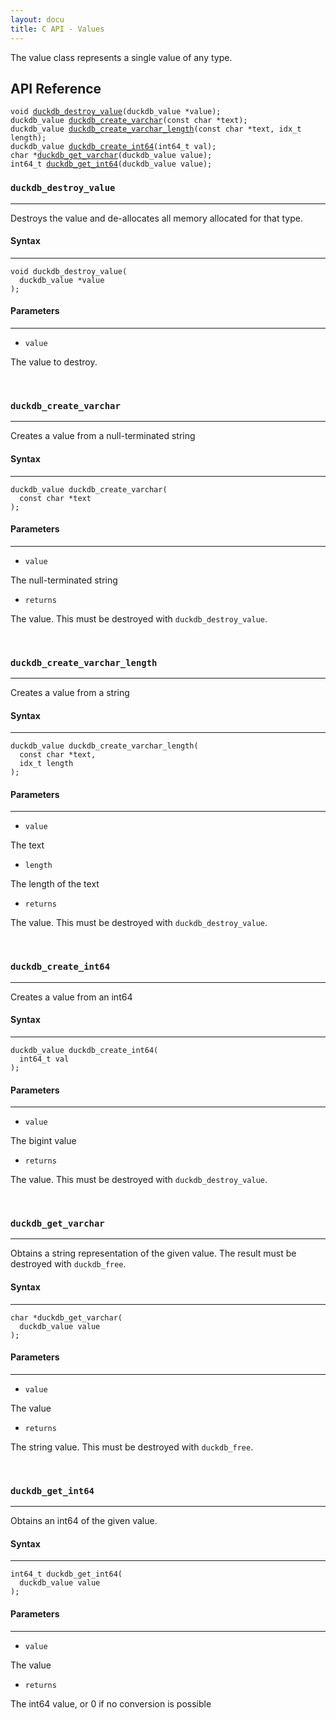 ```yaml
---
layout: docu
title: C API - Values
---
```


The value class represents a single value of any type.

## **API Reference**
<div class="language-c highlighter-rouge"><div class="highlight"><pre class="highlight"><code><span class="kt">void</span> <span class="nf"><a href="#duckdb_destroy_value">duckdb_destroy_value</a></span>(<span class="kt">duckdb_value</span> *<span class="k">value</span>);
<span class="kt">duckdb_value</span> <span class="nf"><a href="#duckdb_create_varchar">duckdb_create_varchar</a></span>(<span class="kt">const</span> <span class="kt">char</span> *<span class="k">text</span>);
<span class="kt">duckdb_value</span> <span class="nf"><a href="#duckdb_create_varchar_length">duckdb_create_varchar_length</a></span>(<span class="kt">const</span> <span class="kt">char</span> *<span class="k">text</span>, <span class="kt">idx_t</span> <span class="k">length</span>);
<span class="kt">duckdb_value</span> <span class="nf"><a href="#duckdb_create_int64">duckdb_create_int64</a></span>(<span class="kt">int64_t</span> <span class="k">val</span>);
<span class="kt">char</span> *<span class="nf"><a href="#duckdb_get_varchar">duckdb_get_varchar</a></span>(<span class="kt">duckdb_value</span> <span class="k">value</span>);
<span class="kt">int64_t</span> <span class="nf"><a href="#duckdb_get_int64">duckdb_get_int64</a></span>(<span class="kt">duckdb_value</span> <span class="k">value</span>);
</code></pre></div></div>

### `duckdb_destroy_value`
---
Destroys the value and de-allocates all memory allocated for that type.

#### Syntax
---
<div class="language-c highlighter-rouge"><div class="highlight"><pre class="highlight"><code><span class="kt">void</span> <span class="k">duckdb_destroy_value</span>(<span class="k">
</span>  <span class="kt">duckdb_value</span> *<span class="k">value
</span>);
</code></pre></div></div>

#### Parameters
---
* `value`

The value to destroy.

<br>


### `duckdb_create_varchar`
---
Creates a value from a null-terminated string

#### Syntax
---
<div class="language-c highlighter-rouge"><div class="highlight"><pre class="highlight"><code><span class="kt">duckdb_value</span> <span class="k">duckdb_create_varchar</span>(<span class="k">
</span>  <span class="kt">const</span> <span class="kt">char</span> *<span class="k">text
</span>);
</code></pre></div></div>

#### Parameters
---
* `value`

The null-terminated string
* `returns`

The value. This must be destroyed with `duckdb_destroy_value`.

<br>


### `duckdb_create_varchar_length`
---
Creates a value from a string

#### Syntax
---
<div class="language-c highlighter-rouge"><div class="highlight"><pre class="highlight"><code><span class="kt">duckdb_value</span> <span class="k">duckdb_create_varchar_length</span>(<span class="k">
</span>  <span class="kt">const</span> <span class="kt">char</span> *<span class="k">text</span>,<span class="k">
</span>  <span class="kt">idx_t</span> <span class="k">length
</span>);
</code></pre></div></div>

#### Parameters
---
* `value`

The text
* `length`

The length of the text
* `returns`

The value. This must be destroyed with `duckdb_destroy_value`.

<br>


### `duckdb_create_int64`
---
Creates a value from an int64

#### Syntax
---
<div class="language-c highlighter-rouge"><div class="highlight"><pre class="highlight"><code><span class="kt">duckdb_value</span> <span class="k">duckdb_create_int64</span>(<span class="k">
</span>  <span class="kt">int64_t</span> <span class="k">val
</span>);
</code></pre></div></div>

#### Parameters
---
* `value`

The bigint value
* `returns`

The value. This must be destroyed with `duckdb_destroy_value`.

<br>


### `duckdb_get_varchar`
---
Obtains a string representation of the given value.
The result must be destroyed with `duckdb_free`.

#### Syntax
---
<div class="language-c highlighter-rouge"><div class="highlight"><pre class="highlight"><code><span class="kt">char</span> *<span class="k">duckdb_get_varchar</span>(<span class="k">
</span>  <span class="kt">duckdb_value</span> <span class="k">value
</span>);
</code></pre></div></div>

#### Parameters
---
* `value`

The value
* `returns`

The string value. This must be destroyed with `duckdb_free`.

<br>


### `duckdb_get_int64`
---
Obtains an int64 of the given value.

#### Syntax
---
<div class="language-c highlighter-rouge"><div class="highlight"><pre class="highlight"><code><span class="kt">int64_t</span> <span class="k">duckdb_get_int64</span>(<span class="k">
</span>  <span class="kt">duckdb_value</span> <span class="k">value
</span>);
</code></pre></div></div>

#### Parameters
---
* `value`

The value
* `returns`

The int64 value, or 0 if no conversion is possible

<br>

